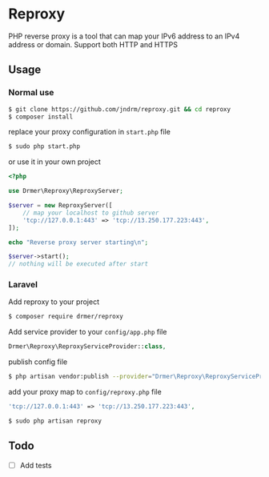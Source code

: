# Reproxy
PHP reverse proxy is a tool that can map your IPv6 address to an IPv4 address or domain. Support both HTTP and HTTPS

## Usage
### Normal use
```sh
$ git clone https://github.com/jndrm/reproxy.git && cd reproxy
$ composer install
```
replace your proxy configuration in ```start.php``` file
```sh
$ sudo php start.php
```
or use it in your own project
```php
<?php

use Drmer\Reproxy\ReproxyServer;

$server = new ReproxyServer([
    // map your localhost to github server
    'tcp://127.0.0.1:443' => 'tcp://13.250.177.223:443',
]);

echo "Reverse proxy server starting\n";

$server->start();
// nothing will be executed after start
```

### Laravel
Add reproxy to your project
```sh
$ composer require drmer/reproxy
```
Add service provider to your ```config/app.php``` file
```php
Drmer\Reproxy\ReproxyServiceProvider::class,
```
publish config file
```sh
$ php artisan vendor:publish --provider="Drmer\Reproxy\ReproxyServiceProvider"
```
add your proxy map to ```config/reproxy.php``` file
```php
'tcp://127.0.0.1:443' => 'tcp://13.250.177.223:443',
```
```sh
$ sudo php artisan reproxy
```
## Todo
- [ ] Add tests